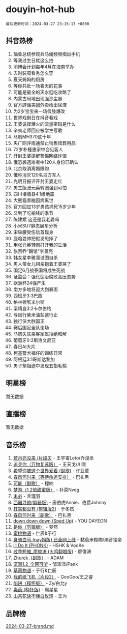 # douyin-hot-hub

`最后更新时间：2024-03-27 23:15:17 +0800`

## 抖音热榜

1. 瑙鲁总统参观兵马俑频频掏出手机
1. 等我过生日就这么拍
1. 消博会计划每年4月在海南举办
1. 去时装周看秀怎么穿
1. 夏天妈妈的厨房
1. 等你共赴一场春天的花事
1. 可能是最全的天水逛吃攻略了
1. 内蒙古局地出现强沙尘暴
1. 官方辟谣美团外卖检出尿液
1. 为2岁宝宝来一场假肢爆改
1. 世界戏剧日在抖音看戏
1. 王婆说媒爆火的流量密码是什么
1. 辛夷老师回应被学生写歌
1. 马航MH370这十年
1. 央广网评南通禁止销售殡葬用品
1. 72岁朴槿惠家中会见客人
1. 开封王婆提醒警惕网络诈骗
1. 俄恐袭遇难者中120人身份已确认
1. 北京取消离婚限购
1. 俄称消灭120名乌方军人
1. 光明日报评开封王婆走红
1. 男生版张元英转圈强到可怕
1. 四川壤塘县4.1级地震
1. 大熊猫青糍因病离世
1. 官方回应13岁男孩捅死15岁少年
1. 又到了吃榆钱的季节
1. 陈建斌 这还是我老婆吗
1. 小米SU7静态展车分析
1. 宋轶腰受伤后首现身
1. 鹿晗耍帅把假发甩掉了
1. 用张元英转圈打开我的生活
1. 张百乔“踢馆”李景亮
1. 韩女星李雅凛试图自杀
1. 男人带女儿相亲抱着王婆哭了
1. 国足6月战泰国将成生死战
1. 证监会：强化惩治腐败高压态势
1. 欧洲杯24强产生
1. 南方多地将迎大到暴雨
1. 西班牙3:3巴西
1. 格林锁喉米尔斯
1. 梁靖崑3:2卡尔伯格
1. 与凤行柴米油盐酱行止
1. 独行侠大胜国王
1. 赛后国足全队谢场
1. 马航失联乘客家属拒绝和解
1. 葡萄牙0:2斯洛文尼亚
1. 春日AI大片
1. 柯基警犬福仔的训练日常
1. 阿根廷3:1哥斯达黎加
1. 男子祭祖途中发现五指毛桃

## 明星榜

暂无数据

## 直播榜

暂无数据

## 音乐榜

1. [若月亮没来 (片段3)](https://sf5-hl-cdn-tos.douyinstatic.com/obj/tos-cn-ve-2774/okfyEUsGW1B1ovJi5JiN9IjvAT2lMwA054GoEB) - 王宇宙Leto/乔浚丞
1. [追寻你（万物复苏版）](https://sf5-hl-cdn-tos.douyinstatic.com/obj/tos-cn-ve-2774/oYeAZJsbjIDit9APmBg8u6uDUQnHmoCf3gbo74) - 王天戈/川青
1. [希望你被这个世界爱着 (副歌)](https://sf6-cdn-tos.douyinstatic.com/obj/tos-cn-ve-2774/oUHCmWQfZlE3QQBKBeD8rCFLpJzPgCpImhsxMt) - 许亚童
1. [春风何时来（等待命运安排）](https://sf6-cdn-tos.douyinstatic.com/obj/tos-cn-ve-2774/oICBNbD3gelMfB4WgiD1KI2jQtXZE2FgHLwtsl) - 巴扎黑
1. [可能（副歌）](https://sf6-cdn-tos.douyinstatic.com/obj/tos-cn-ve-2774/cde1731888894259b333569393c2fb51) - 程响
1. [梦游（1.2倍甜蜜版）](https://sf6-cdn-tos.douyinstatic.com/obj/tos-cn-ve-2774/o4gyAUm8hwufoEABmwVIiQtHsFuGzAEEWtNMzo) - 补菜Nveg
1. [未必](https://sf5-hl-cdn-tos.douyinstatic.com/obj/tos-cn-ve-2774/ogntQMFnKQDZUgTCYuJgfLEtleYZZFxBQqhhFB) - 言瑾羽
1. [西厢寻他(剪辑版)](https://sf5-hl-cdn-tos.douyinstatic.com/obj/tos-cn-ve-2774/oUsAVfAQKlRNxEv5qxvIB8o5qmIWUcXbzJKJhw) - 唐伯虎Annie、伯爵Johnny
1. [其实都没有 (剪辑版2)](https://sf3-cdn-tos.douyinstatic.com/obj/tos-cn-ve-2774/oEBNQenHZtBhxYjGgUDQk0BCHTigQafgFlbQ7k) - 于冬然
1. [春风何时来（副歌）](https://sf5-hl-cdn-tos.douyinstatic.com/obj/tos-cn-ve-2774/ow7tbAiAWI2giBUrmu0hMMh3UYP3ZXdbDYiXd) - 巴扎黑
1. [down down down (Sped Up)](https://sf5-hl-cdn-tos.douyinstatic.com/obj/tos-cn-ve-2774/ow80iABiXIO9DsFwK6WeZKMaJRi3BPJAotDy8m) - YOU DAYEON
1. [是你（剪辑版）](https://sf5-hl-cdn-tos.douyinstatic.com/obj/tos-cn-ve-2774/46019dae783c4c969944217fe1cfafc4) - 梦然
1. [蜜桃物语](https://sf5-hl-cdn-tos.douyinstatic.com/obj/tos-cn-ve-2774/oIhOSCZtIACtYU4XQkngiW9kCBfVD1Fz9IYeqL) - 仁辰&于行
1. [身骑白马 (pay姐版) 已全网上线](https://sf5-hl-cdn-tos.douyinstatic.com/obj/tos-cn-ve-2774/oQLO5ZgLsFkaDhdIIveF2zUCgfweY0gWaH4AQG) - 黏苞米糊糊/潮音铭帝
1. [lll Do lt (PHONK)](https://sf5-hl-cdn-tos.douyinstatic.com/obj/tos-cn-ve-2774/osfNbddrZl4hIgEDk6kFftBDBJ1X8MZxH1QCOB) - HSHK & VodKe
1. [过季短袖_廖俊涛 (火鸡翻唱版)](https://sf3-cdn-tos.douyinstatic.com/obj/tos-cn-ve-2774/ogQVJl0tRBKxQgZji7YClFEBrVDeHpPTWfCZbQ) - 廖俊涛
1. [Zhurek（副歌）](https://sf6-cdn-tos.douyinstatic.com/obj/tos-cn-ve-2774/ooQm8FBZQDlf0btEYgVpCcSCQfrdJGBEKZYBGS) - ADAM
1. [沉溺1.2_全网可听](https://sf6-cdn-tos.douyinstatic.com/obj/tos-cn-ve-2774/ok2QoiBqsWAX9McZmWiI9gAB0EzwD4Xj6yfmtH) - 邹沛沛/Pank
1. [草莓物语](https://sf5-hl-cdn-tos.douyinstatic.com/obj/tos-cn-ve-2774/okynhJ7jEAIIZBfsLgYMEI8QC3WbQNN66RKzhT) - 于行&仁辰
1. [我的纸飞机（片段2）](https://sf27-cdn-tos.douyinstatic.com/obj/tos-cn-ve-2774/oM2ZrKcg2CD5AeRB2gkeXOFB1IxAGJdZPazYHf) - GooGoo/王之睿
1. [陷阱（释怀版）](https://sf5-hl-cdn-tos.douyinstatic.com/obj/tos-cn-ve-2774/oE8C21LeZrzKLDFfQYgMzx4GAIHageG5IzayY7) - Zy/白允y
1. [毒药 (释怀版)](https://sf5-hl-cdn-tos.douyinstatic.com/obj/tos-cn-ve-2774/oYILMEAzspdZBIzy4frJNB8ZHPHWAhiwowd4Ad) - 周星星
1. [山茶花读不懂白玫瑰](https://sf3-cdn-tos.douyinstatic.com/obj/tos-cn-ve-2774/osfn8B7DktrRHEPJgPCfDbw7QDQEkwC16BxZg9) - 王为

## 品牌榜

[2024-03-27-brand.md](2024-03-27-brand.md)
